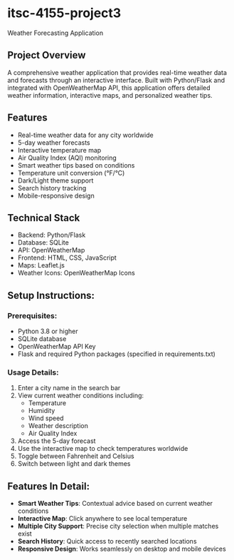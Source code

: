 # itsc-4155-project3
Weather Forecasting Application

## Project Overview

A comprehensive weather application that provides real-time weather data and forecasts through an interactive interface. Built with Python/Flask and integrated with OpenWeatherMap API, this application offers detailed weather information, interactive maps, and personalized weather tips.

## Features
- Real-time weather data for any city worldwide
- 5-day weather forecasts
- Interactive temperature map
- Air Quality Index (AQI) monitoring
- Smart weather tips based on conditions
- Temperature unit conversion (°F/°C)
- Dark/Light theme support
- Search history tracking
- Mobile-responsive design

## Technical Stack
- Backend: Python/Flask
- Database: SQLite
- API: OpenWeatherMap
- Frontend: HTML, CSS, JavaScript
- Maps: Leaflet.js
- Weather Icons: OpenWeatherMap Icons

## Setup Instructions:

### Prerequisites:
- Python 3.8 or higher
- SQLite database
- OpenWeatherMap API Key
- Flask and required Python packages (specified in requirements.txt)

### Usage Details:
1. Enter a city name in the search bar
2. View current weather conditions including:
   - Temperature
   - Humidity
   - Wind speed
   - Weather description
   - Air Quality Index
3. Access the 5-day forecast
4. Use the interactive map to check temperatures worldwide
5. Toggle between Fahrenheit and Celsius
6. Switch between light and dark themes

## Features In Detail:
- **Smart Weather Tips**: Contextual advice based on current weather conditions
- **Interactive Map**: Click anywhere to see local temperature
- **Multiple City Support**: Precise city selection when multiple matches exist
- **Search History**: Quick access to recently searched locations
- **Responsive Design**: Works seamlessly on desktop and mobile devices
